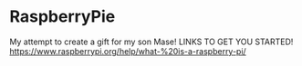 # RaspberryPie
My attempt to create a gift for my son Mase!
LINKS TO GET YOU STARTED!
https://www.raspberrypi.org/help/what-%20is-a-raspberry-pi/

